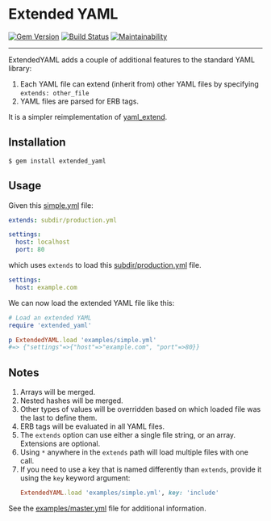 Extended YAML
==================================================

[![Gem Version](https://badge.fury.io/rb/extended_yaml.svg)](https://badge.fury.io/rb/extended_yaml)
[![Build Status](https://travis-ci.com/DannyBen/extended_yaml.svg?branch=master)](https://travis-ci.com/DannyBen/extended_yaml)
[![Maintainability](https://api.codeclimate.com/v1/badges/0d162ff84c50abe7c83a/maintainability)](https://codeclimate.com/github/DannyBen/extended_yaml/maintainability)

---

ExtendedYAML adds a couple of additional features to the standard YAML 
library:

1. Each YAML file can extend (inherit from) other YAML files by specifying
   `extends: other_file` 
2. YAML files are parsed for ERB tags.

It is a simpler reimplementation of [yaml_extend][1].


Installation
--------------------------------------------------


    $ gem install extended_yaml



Usage
--------------------------------------------------

Given this [simple.yml](examples/simple.yml) file:

```yaml
extends: subdir/production.yml

settings:
  host: localhost
  port: 80
```

which uses `extends` to load this
[subdir/production.yml](examples/subdir/production.yml) file.

```yaml
settings:
  host: example.com
```

We can now load the extended YAML file like this:

```ruby
# Load an extended YAML
require 'extended_yaml'

p ExtendedYAML.load 'examples/simple.yml'
#=> {"settings"=>{"host"=>"example.com", "port"=>80}}
```

Notes
--------------------------------------------------

1. Arrays will be merged.
2. Nested hashes will be merged.
3. Other types of values will be overridden based on which loaded file was
   the last to define them.
4. ERB tags will be evaluated in all YAML files.
5. The `extends` option can use either a single file string, or an array. 
   Extensions are optional.
6. Using `*` anywhere in the `extends` path will load multiple files with one
   call.
7. If you need to use a key that is named differently than `extends`, provide
   it using the `key` keyword argument:
   ```ruby
   ExtendedYAML.load 'examples/simple.yml', key: 'include'
   ```

See the [examples/master.yml](examples/master.yml) file for additional
information.


[1]: https://github.com/magynhard/yaml_extend
